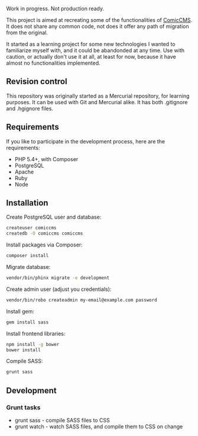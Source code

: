 Work in progress. Not production ready.

This project is aimed at recreating some of the functionalities of
[ComicCMS](http://comiccms.com/). It does not share any common code,
not does it offer any path of migration from the original.

It started as a learning project for some new technologies I wanted to
familiarize myself with, and it could be abandonded at any time.
Use with caution, or actually don't use it at all, at least for now,
because it have almost no functionalities implemented.

## Revision control
This repository was originally started as a Mercurial repository,
for learning purposes. It can be used with Git and Mercurial alike.
It has both .gitignore and .hgignore files.

## Requirements
If you like to participate in the development process,
here are the requirements:

* PHP 5.4+, with Composer
* PostgreSQL
* Apache
* Ruby
* Node

## Installation
Create PostgreSQL user and database:
```sh
createuser comiccms
createdb -O comiccms comiccms
```

Install packages via Composer:
```sh
composer install
```

Migrate database:
```sh
vendor/bin/phinx migrate -e development
```

Create admin user (adjust you credentials):
```sh
vendor/bin/robo createadmin my-email@example.com password
```

Install gem:
```sh
gem install sass
```

Install frontend libraries:
```sh
npm install -g bower
bower install
```

Compile SASS:
```sh
grunt sass
```

## Development

### Grunt tasks

* grunt sass - compile SASS files to CSS
* grunt watch - watch SASS files, and compile them to CSS on change
